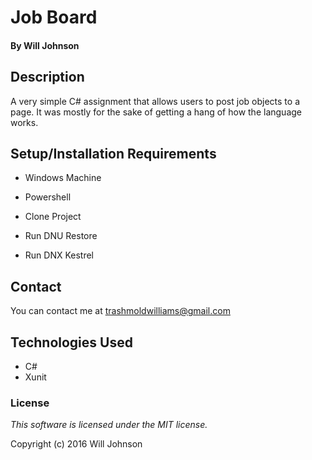 # Job Board

#### By Will Johnson

## Description

A very simple C# assignment that allows users to post job objects to a page. It was mostly for the sake of getting a hang of how the language works.

## Setup/Installation Requirements

* Windows Machine
* Powershell

* Clone Project
* Run DNU Restore
* Run DNX Kestrel

## Contact
You can contact me at trashmoldwilliams@gmail.com

## Technologies Used

* C#
* Xunit

### License

*This software is licensed under the MIT license.*

Copyright (c) 2016 Will Johnson
